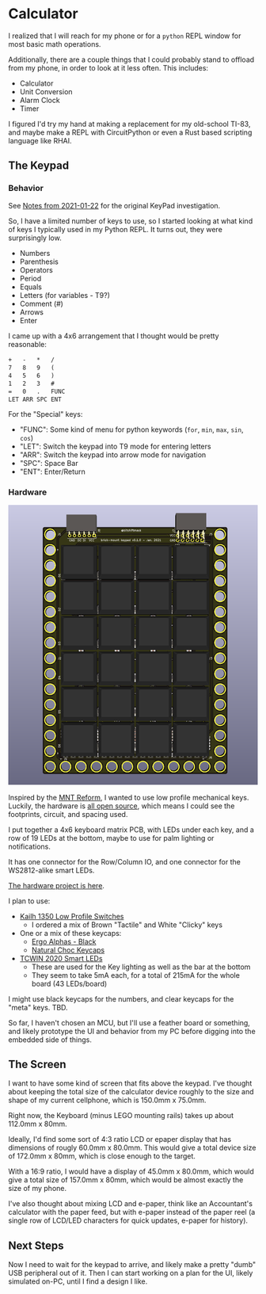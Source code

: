 # Calculator

I realized that I will reach for my phone or for a `python` REPL window for most basic math operations.

Additionally, there are a couple things that I could probably stand to offload from my phone, in order to look at it less often. This includes:

* Calculator
* Unit Conversion
* Alarm Clock
* Timer

I figured I'd try my hand at making a replacement for my old-school TI-83, and maybe make a REPL with CircuitPython or even a Rust based scripting language like RHAI.

## The Keypad

### Behavior

See [Notes from 2021-01-22](./../notes/2021/2021-01-22.md) for the original KeyPad investigation.

So, I have a limited number of keys to use, so I started looking at what kind of keys I typically used in my Python REPL. It turns out, they were surprisingly low.

* Numbers
* Parenthesis
* Operators
* Period
* Equals
* Letters (for variables - T9?)
* Comment (#)
* Arrows
* Enter

I came up with a 4x6 arrangement that I thought would be pretty reasonable:

```
+   -   *   /
7   8   9   (
4   5   6   )
1   2   3   #
=   0   .   FUNC
LET ARR SPC ENT
```

For the "Special" keys:

* "FUNC": Some kind of menu for python keywords (`for`, `min`, `max`, `sin`, `cos`)
* "LET": Switch the keypad into T9 mode for entering letters
* "ARR": Switch the keypad into arrow mode for navigation
* "SPC": Space Bar
* "ENT": Enter/Return

### Hardware

![choc keypad v1 render](./choc-keypad.png)

Inspired by the [MNT Reform](https://mntre.com/media/reform_md/2020-05-08-the-much-more-personal-computer.html), I wanted to use low profile mechanical keys. Luckily, the hardware is [all open source](https://source.mntmn.com/MNT/reform), which means I could see the footprints, circuit, and spacing used.

I put together a 4x6 keyboard matrix PCB, with LEDs under each key, and a row of 19 LEDs at the bottom, maybe to use for palm lighting or notifications.

It has one connector for the Row/Column IO, and one connector for the WS2812-alike smart LEDs.

[The hardware project is here](https://github.com/jamesmunns/brick-mount/tree/main/boards/choc-keypad).

I plan to use:

* [Kailh 1350 Low Profile Switches](https://kbdfans.com/products/kailh-low-profile-1350-choc-rgb-switch-10-pcs?variant=34418543034507)
    * I ordered a mix of Brown "Tactile" and White "Clicky" keys
* One or a mix of these keycaps:
    * [Ergo Alphas - Black](https://mkultra.click/collections/keycaps/products/mbk-choc-keycaps?variant=31262644961378)
    * [Natural Choc Keycaps](https://mkultra.click/collections/keycaps/products/natural-choc-keycaps-1u?variant=31918524465250)
* [TCWIN 2020 Smart LEDs](https://lcsc.com/product-detail/Light-Emitting-Diodes-LED_TCWIN-TC2020RGB-3CJH-TX1812Z5_C784564.html)
    * These are used for the Key lighting as well as the bar at the bottom
    * They seem to take 5mA each, for a total of 215mA for the whole board (43 LEDs/board)

I might use black keycaps for the numbers, and clear keycaps for the "meta" keys. TBD.

So far, I haven't chosen an MCU, but I'll use a feather board or something, and likely prototype the UI and behavior from my PC before digging into the embedded side of things.

## The Screen

I want to have some kind of screen that fits above the keypad. I've thought about keeping the total size of the calculator device roughly to the size and shape of my current cellphone, which is 150.0mm x 75.0mm.

Right now, the Keyboard (minus LEGO mounting rails) takes up about 112.0mm x 80mm.

Ideally, I'd find some sort of 4:3 ratio LCD or epaper display that has dimensions of rougly 60.0mm x 80.0mm. This would give a total device size of 172.0mm x 80mm, which is close enough to the target.

With a 16:9 ratio, I would have a display of 45.0mm x 80.0mm, which would give a total size of 157.0mm x 80mm, which would be almost exactly the size of my phone.

I've also thought about mixing LCD and e-paper, think like an Accountant's calculator with the paper feed, but with e-paper instead of the paper reel (a single row of LCD/LED characters for quick updates, e-paper for history).

## Next Steps

Now I need to wait for the keypad to arrive, and likely make a pretty "dumb" USB peripheral out of it. Then I can start working on a plan for the UI, likely simulated on-PC, until I find a design I like.
